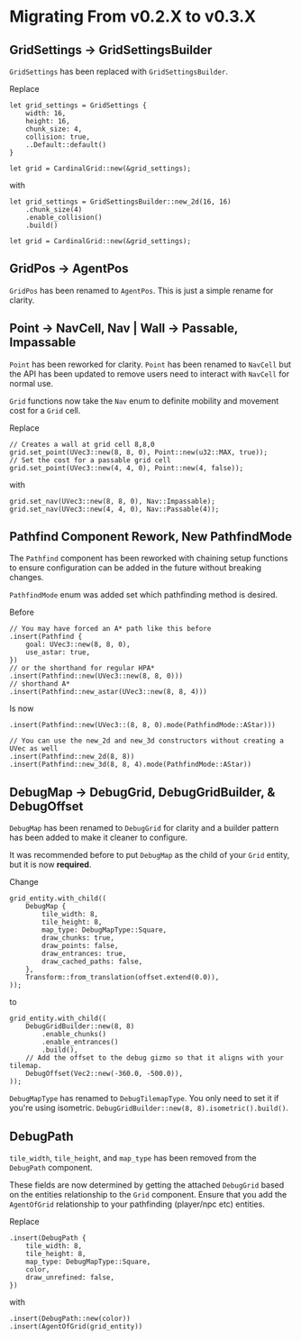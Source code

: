 # Migrating From v0.2.X to v0.3.X

## GridSettings → GridSettingsBuilder

`GridSettings` has been replaced with `GridSettingsBuilder`.

Replace
```rust,no_run
let grid_settings = GridSettings {
    width: 16,
    height: 16,
    chunk_size: 4,
    collision: true,
    ..Default::default()
}

let grid = CardinalGrid::new(&grid_settings);
```

with

```rust,no_run
let grid_settings = GridSettingsBuilder::new_2d(16, 16)
    .chunk_size(4)
    .enable_collision()
    .build()

let grid = CardinalGrid::new(&grid_settings);
```

## GridPos → AgentPos
`GridPos` has been renamed to `AgentPos`. This is just a simple rename for clarity.

## Point → NavCell, Nav | Wall -> Passable, Impassable
`Point` has been reworked for clarity. `Point` has been renamed to `NavCell` but the API has been updated to remove users need to interact with `NavCell` for normal use.

`Grid` functions now take the `Nav` enum to definite mobility and movement cost for a `Grid` cell.

Replace
```rust,no_run
// Creates a wall at grid cell 8,8,0
grid.set_point(UVec3::new(8, 8, 0), Point::new(u32::MAX, true));
// Set the cost for a passable grid cell
grid.set_point(UVec3::new(4, 4, 0), Point::new(4, false));
```
with
```rust,no_run
grid.set_nav(UVec3::new(8, 8, 0), Nav::Impassable);
grid.set_nav(UVec3::new(4, 4, 0), Nav::Passable(4));
```

## Pathfind Component Rework, New PathfindMode
The `Pathfind` component has been reworked with chaining setup functions to ensure configuration can be added in the future without breaking changes.

`PathfindMode` enum was added set which pathfinding method is desired.

Before
```rust,no_run
// You may have forced an A* path like this before
.insert(Pathfind {
    goal: UVec3::new(8, 8, 0),
    use_astar: true,
})
// or the shorthand for regular HPA*
.insert(Pathfind::new(UVec3::new(8, 8, 0)))
// shorthand A*
.insert(Pathfind::new_astar(UVec3::new(8, 8, 4)))
```
Is now
```rust,no_run
.insert(Pathfind::new(UVec3::(8, 8, 0).mode(PathfindMode::AStar)))

// You can use the new_2d and new_3d constructors without creating a UVec as well
.insert(Pathfind::new_2d(8, 8))
.insert(Pathfind::new_3d(8, 8, 4).mode(PathfindMode::AStar))
```

## DebugMap → DebugGrid, DebugGridBuilder, & DebugOffset
`DebugMap` has been renamed to `DebugGrid` for clarity and a builder pattern has been added to make it cleaner to configure.

It was recommended before to put `DebugMap` as the child of your `Grid` entity, but it is now **required**.

Change
```rust,no_run
grid_entity.with_child((
    DebugMap {
        tile_width: 8,
        tile_height: 8,
        map_type: DebugMapType::Square,
        draw_chunks: true,
        draw_points: false,
        draw_entrances: true,
        draw_cached_paths: false,
    },
    Transform::from_translation(offset.extend(0.0)),
));
```

to
```rust,no_run
grid_entity.with_child((
    DebugGridBuilder::new(8, 8)
        .enable_chunks()
        .enable_entrances()
        .build(),
    // Add the offset to the debug gizmo so that it aligns with your tilemap.
    DebugOffset(Vec2::new(-360.0, -500.0)),
));
```

`DebugMapType` has renamed to `DebugTilemapType`. You only need to set it if you're using isometric. `DebugGridBuilder::new(8, 8).isometric().build()`.

## DebugPath

`tile_width`, `tile_height`, and `map_type` has been removed from the `DebugPath` component.

These fields are now determined by getting the attached `DebugGrid` based on the entities relationship to the `Grid` component. Ensure that you add the `AgentOfGrid` relationship to your pathfinding (player/npc etc) entities.

Replace
```rust,no_run
.insert(DebugPath {
    tile_width: 8,
    tile_height: 8,
    map_type: DebugMapType::Square,
    color,
    draw_unrefined: false,
})
```
with
```rust,no_run
.insert(DebugPath::new(color))
.insert(AgentOfGrid(grid_entity))
```